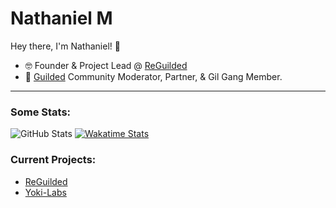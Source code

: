 # Nathaniel M
Hey there, I'm Nathaniel! 💞

- 🤓 Founder & Project Lead @ [ReGuilded](https://github.com/reguilded)
- 💛 [Guilded](https://github.com/teamguilded) Community Moderator, Partner, & Gil Gang Member.
---

### Some Stats:
![GitHub Stats](https://github-readme-stats.vercel.app/api?username=ItzNxthaniel&bg_color=202020&title_color=cc3333&text_color=ffffff&icon_color=cc3333&hide_border=true&count_private=true&show_icons=true)
[![Wakatime Stats](https://github-readme-stats.vercel.app/api/wakatime?username=ItzNxthaniel&bg_color=202020&title_color=cc3333&text_color=ffffff&hide_border=true&layout=compact)](https://wakatime.com/@ItzNxthaniel)

### Current Projects:
* [ReGuilded](https://github.com/ReGuilded)
* [Yoki-Labs](https://guilded.com/yoki)
